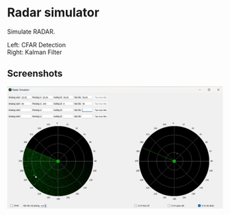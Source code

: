 # Radar simulator

Simulate RADAR.  

Left: CFAR Detection  
Right: Kalman Filter

## Screenshots

![img](screenshots/Screenshot%202023-03-20%20160306.png)